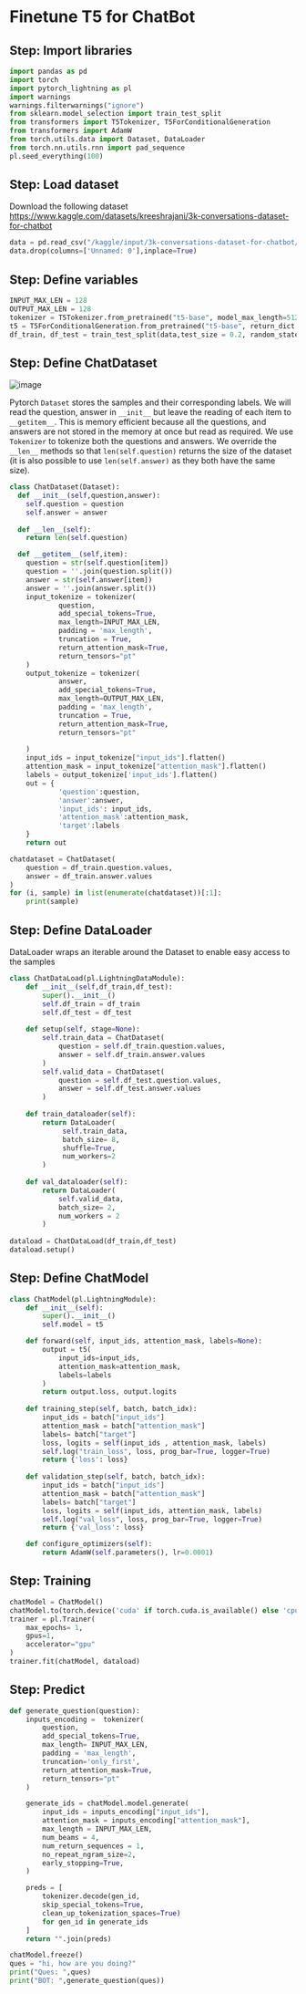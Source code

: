# Finetune T5 for ChatBot

## Step: Import libraries
```python
import pandas as pd
import torch
import pytorch_lightning as pl
import warnings
warnings.filterwarnings("ignore")
from sklearn.model_selection import train_test_split
from transformers import T5Tokenizer, T5ForConditionalGeneration  
from transformers import AdamW
from torch.utils.data import Dataset, DataLoader
from torch.nn.utils.rnn import pad_sequence
pl.seed_everything(100)
```

## Step: Load dataset
Download the following dataset https://www.kaggle.com/datasets/kreeshrajani/3k-conversations-dataset-for-chatbot

```python
data = pd.read_csv("/kaggle/input/3k-conversations-dataset-for-chatbot/Conversation.csv")
data.drop(columns=['Unnamed: 0'],inplace=True)
```

## Step: Define variables
```python
INPUT_MAX_LEN = 128 
OUTPUT_MAX_LEN = 128 
tokenizer = T5Tokenizer.from_pretrained("t5-base", model_max_length=512)
t5 = T5ForConditionalGeneration.from_pretrained("t5-base", return_dict = True)
df_train, df_test = train_test_split(data,test_size = 0.2, random_state=100)
```

## Step: Define ChatDataset

![image](https://github.com/hughiephan/DPL/assets/16631121/a864171f-3d49-4edb-8ba8-21a676adb585)

Pytorch `Dataset` stores the samples and their corresponding labels. We will read the question, answer in `__init__` but leave the reading of each item to `__getitem__`. This is memory efficient because all the questions, and answers are not stored in the memory at once but read as required. We use `Tokenizer` to tokenize both the questions and answers. We override the `__len__` methods  so that `len(self.question)` returns the size of the dataset (it is also possible to use `len(self.answer)` as they both have the same size).

```python
class ChatDataset(Dataset):
  def __init__(self,question,answer):   
    self.question = question
    self.answer = answer
  
  def __len__(self):
    return len(self.question)

  def __getitem__(self,item):
    question = str(self.question[item])
    question = ''.join(question.split())
    answer = str(self.answer[item])
    answer = ''.join(answer.split())
    input_tokenize = tokenizer(      
            question,
            add_special_tokens=True,
            max_length=INPUT_MAX_LEN,
            padding = 'max_length',
            truncation = True,
            return_attention_mask=True,
            return_tensors="pt"
    )
    output_tokenize = tokenizer(
            answer,
            add_special_tokens=True,
            max_length=OUTPUT_MAX_LEN,
            padding = 'max_length',
            truncation = True,
            return_attention_mask=True,
            return_tensors="pt"
            
    )
    input_ids = input_tokenize["input_ids"].flatten()
    attention_mask = input_tokenize["attention_mask"].flatten()
    labels = output_tokenize['input_ids'].flatten()
    out = {
            'question':question,      
            'answer':answer,
            'input_ids': input_ids,
            'attention_mask':attention_mask,
            'target':labels
    } 
    return out      

chatdataset = ChatDataset(            
    question = df_train.question.values,
    answer = df_train.answer.values
)
for (i, sample) in list(enumerate(chatdataset))[:1]:
    print(sample)
```

## Step: Define DataLoader

DataLoader wraps an iterable around the Dataset to enable easy access to the samples

```python
class ChatDataLoad(pl.LightningDataModule):
    def __init__(self,df_train,df_test):
        super().__init__()
        self.df_train = df_train
        self.df_test = df_test
    
    def setup(self, stage=None):
        self.train_data = ChatDataset(
            question = self.df_train.question.values,
            answer = self.df_train.answer.values
        )
        self.valid_data = ChatDataset(
            question = self.df_test.question.values,
            answer = self.df_test.answer.values
        )
        
    def train_dataloader(self):
        return DataLoader(
             self.train_data,
             batch_size= 8,
             shuffle=True, 
             num_workers=2
        )
    
    def val_dataloader(self):
        return DataLoader(
            self.valid_data,
            batch_size= 2,
            num_workers = 2
        )
    
dataload = ChatDataLoad(df_train,df_test)
dataload.setup()
```

## Step: Define ChatModel
```python
class ChatModel(pl.LightningModule):
    def __init__(self):
        super().__init__()
        self.model = t5

    def forward(self, input_ids, attention_mask, labels=None):
        output = t5(
            input_ids=input_ids, 
            attention_mask=attention_mask, 
            labels=labels
        )
        return output.loss, output.logits
    
    def training_step(self, batch, batch_idx):
        input_ids = batch["input_ids"]
        attention_mask = batch["attention_mask"]
        labels= batch["target"]
        loss, logits = self(input_ids , attention_mask, labels)
        self.log("train_loss", loss, prog_bar=True, logger=True)
        return {'loss': loss}
    
    def validation_step(self, batch, batch_idx):
        input_ids = batch["input_ids"]
        attention_mask = batch["attention_mask"]
        labels= batch["target"]
        loss, logits = self(input_ids, attention_mask, labels)
        self.log("val_loss", loss, prog_bar=True, logger=True)
        return {'val_loss': loss}

    def configure_optimizers(self):
        return AdamW(self.parameters(), lr=0.0001)
```

## Step: Training
```python
chatModel = ChatModel()
chatModel.to(torch.device('cuda' if torch.cuda.is_available() else 'cpu'))
trainer = pl.Trainer(
    max_epochs= 1,
    gpus=1,
    accelerator="gpu"
)
trainer.fit(chatModel, dataload)
```

## Step: Predict
```python
def generate_question(question):
    inputs_encoding =  tokenizer(
        question,
        add_special_tokens=True,
        max_length= INPUT_MAX_LEN,
        padding = 'max_length',
        truncation='only_first',
        return_attention_mask=True,
        return_tensors="pt"
    )

    generate_ids = chatModel.model.generate(
        input_ids = inputs_encoding["input_ids"],
        attention_mask = inputs_encoding["attention_mask"],
        max_length = INPUT_MAX_LEN,
        num_beams = 4,
        num_return_sequences = 1,
        no_repeat_ngram_size=2,
        early_stopping=True,
    )

    preds = [
        tokenizer.decode(gen_id,
        skip_special_tokens=True, 
        clean_up_tokenization_spaces=True)
        for gen_id in generate_ids
    ]
    return "".join(preds)

chatModel.freeze()
ques = "hi, how are you doing?"
print("Ques: ",ques)
print("BOT: ",generate_question(ques))
```
